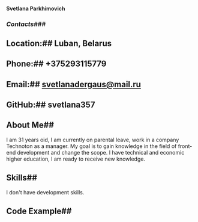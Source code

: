 #### **Svetlana Parkhimovich** ####
### _Contacts_###
## Location:## Luban, Belarus 
## Phone:## +375293115779
## Email:## svetlanadergaus@mail.ru
## GitHub:## svetlana357
## About Me##
I am 31 years oid, I am currently on parental leave, work in a company Technoton as a manager. My goal is to gain knowledge in the field of front-end development and change the scope. I have technical and economic higher education, I am ready to receive new knowledge.
## Skills##
I don't have development skills.
## Code Example##